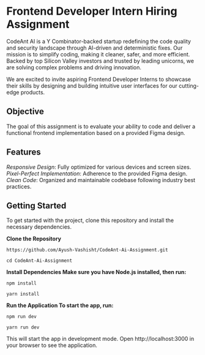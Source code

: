 # Frontend Developer Intern Hiring Assignment


CodeAnt AI is a Y Combinator-backed startup redefining the code quality and security landscape through AI-driven and deterministic fixes. Our mission is to simplify coding, making it cleaner, safer, and more efficient. Backed by top Silicon Valley investors and trusted by leading unicorns, we are solving complex problems and driving innovation.

We are excited to invite aspiring Frontend Developer Interns to showcase their skills by designing and building intuitive user interfaces for our cutting-edge products.
## Objective

The goal of this assignment is to evaluate your ability to code and deliver a functional frontend implementation based on a provided Figma design.


## Features

*Responsive Design*: Fully optimized for various devices and screen sizes.
*Pixel-Perfect Implementation*: Adherence to the provided Figma design.
*Clean Code*: Organized and maintainable codebase following industry best practices.
## Getting Started
To get started with the project, clone this repository and install the necessary dependencies.

**Clone the Repository**

    https://github.com/Ayush-Vashisht/CodeAnt-Ai-Assignment.git

    cd CodeAnt-Ai-Assignment

**Install Dependencies Make sure you have Node.js installed, then run:**

    npm install

    yarn install

**Run the Application To start the app, run:**

    npm run dev

    yarn run dev
    
This will start the app in development mode. Open http://localhost:3000 in your browser to see the application.
